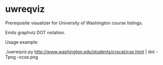 uwreqviz
========

Prerequisite visualizer for University of Washington course listings.

Emits graphviz DOT notation.

Usage example:

  ./uwreqviz.py http://www.washington.edu/students/crscat/cse.html | dot -Tpng -ocse.png
